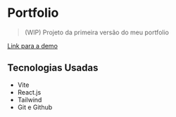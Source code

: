 # Portfolio

> (WIP) Projeto da primeira versão do meu portfolio

[Link para a demo](https://portfolio-lxarst.vercel.app/)

## Tecnologias Usadas

- Vite
- React.js
- Tailwind
- Git e Github
